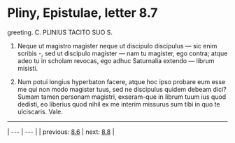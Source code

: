 # Pliny, Epistulae, letter 8.7

greeting. C. PLINIUS TACITO SUO S.



1. Neque ut magistro magister neque ut discipulo discipulus — sic enim scribis -, sed ut discipulo magister — nam tu magister, ego contra; atque adeo tu in scholam revocas, ego adhuc Saturnalia extendo — librum misisti.



2. Num potui longius hyperbaton facere, atque hoc ipso probare eum esse me qui non modo magister tuus, sed ne discipulus quidem debeam dici? Sumam tamen personam magistri, exseram-que in librum tuum ius quod dedisti, eo liberius quod nihil ex me interim missurus sum tibi in quo te ulciscaris. Vale.



---

| --- | --- |
| previous: [8.6](../8.6/) | next: [8.8](../8.8/) |
